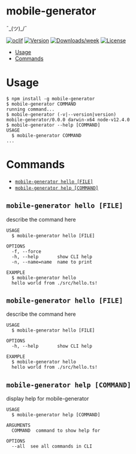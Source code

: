 mobile-generator
================

¯\_(ツ)_/¯

[![oclif](https://img.shields.io/badge/cli-oclif-brightgreen.svg)](https://oclif.io)
[![Version](https://img.shields.io/npm/v/mobile-generator.svg)](https://npmjs.org/package/mobile-generator)
[![Downloads/week](https://img.shields.io/npm/dw/mobile-generator.svg)](https://npmjs.org/package/mobile-generator)
[![License](https://img.shields.io/npm/l/mobile-generator.svg)](https://github.com/zephylac/mobile-generator/blob/master/package.json)

<!-- toc -->
* [Usage](#usage)
* [Commands](#commands)
<!-- tocstop -->
# Usage
<!-- usage -->
```sh-session
$ npm install -g mobile-generator
$ mobile-generator COMMAND
running command...
$ mobile-generator (-v|--version|version)
mobile-generator/0.0.0 darwin-x64 node-v12.4.0
$ mobile-generator --help [COMMAND]
USAGE
  $ mobile-generator COMMAND
...
```
<!-- usagestop -->
# Commands
<!-- commands -->
* [`mobile-generator hello [FILE]`](#mobile-generator-hello-file)
* [`mobile-generator help [COMMAND]`](#mobile-generator-help-command)

## `mobile-generator hello [FILE]`

describe the command here

```
USAGE
  $ mobile-generator hello [FILE]

OPTIONS
  -f, --force
  -h, --help       show CLI help
  -n, --name=name  name to print

EXAMPLE
  $ mobile-generator hello
  hello world from ./src/hello.ts!
```

## `mobile-generator hello [FILE]`

describe the command here

```
USAGE
  $ mobile-generator hello [FILE]

OPTIONS
  -h, --help       show CLI help

EXAMPLE
  $ mobile-generator hello
  hello world from ./src/hello.ts!
```

## `mobile-generator help [COMMAND]`

display help for mobile-generator

```
USAGE
  $ mobile-generator help [COMMAND]

ARGUMENTS
  COMMAND  command to show help for

OPTIONS
  --all  see all commands in CLI
```

<!-- commandsstop -->

